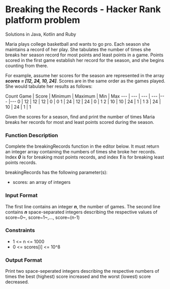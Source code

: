 # Breaking the Records - Hacker Rank platform problem
Solutions in Java, Kotlin and Ruby

Maria plays college basketball and wants to go pro. Each season she maintains a record of her play. She tabulates the number of times she breaks her season record for most points and least points in a game. Points scored in the first game establish her record for the season, and she begins counting from there.

For example, assume her scores for the season are represented in the array ***scores = [12, 24, 10, 24]***. Scores are in the same order as the games played. She would tabulate her results as follows:

Count
Game | Score | Minimum | Maximum | Min | Max 
--- | --- | --- | --- |--- |---
0 | 12 | 12 | 12 | 0 | 0
1 | 24 | 12 | 24 | 0 | 1
2 | 10 | 10 | 24 | 1 | 1
3 | 24 | 10 | 24 | 1 | 1

Given the scores for a season, find and print the number of times Maria breaks her records for most and least points scored during the season.

### Function Description

Complete the breakingRecords function in the editor below. It must return an integer array containing the numbers of times she broke her records. Index ***0*** is for breaking most points records, and index ***1*** is for breaking least points records.

breakingRecords has the following parameter(s):

* scores: an array of integers

### Input Format

The first line contains an integer ***n***, the number of games.
The second line contains ***n*** space-separated integers describing the respective values of score~0~, score~1~,..., score~(n-1)

### Constraints
* 1 <= n <= 1000
* 0 <= scores[i] <= 10^8

### Output Format

Print two space-seperated integers describing the respective numbers of times the best (highest) score increased and the worst (lowest) score decreased.

